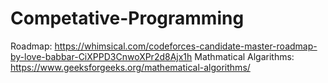 # Competative-Programming
Roadmap: https://whimsical.com/codeforces-candidate-master-roadmap-by-love-babbar-CiXPPD3CnwoXPr2d8Ajx1h
Mathmatical Algarithms: https://www.geeksforgeeks.org/mathematical-algorithms/
